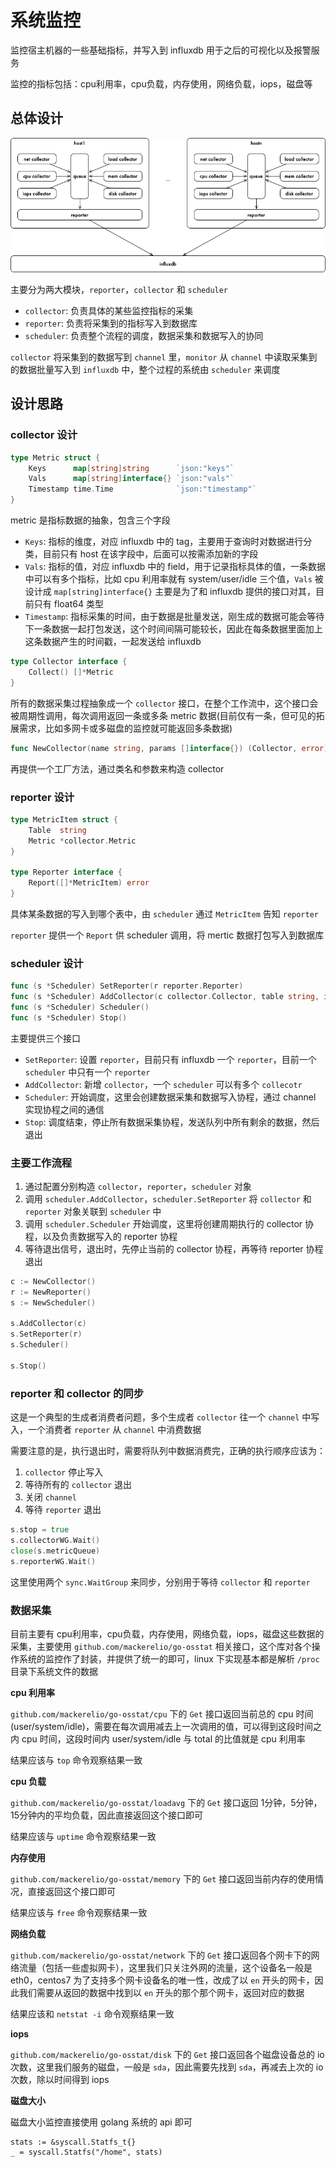 # 系统监控

监控宿主机器的一些基础指标，并写入到 influxdb 用于之后的可视化以及报警服务

监控的指标包括：cpu利用率，cpu负载，内存使用，网络负载，iops，磁盘等

## 总体设计

![总体架构](go-monitor.png)

主要分为两大模块，`reporter`，`collector` 和 `scheduler`

- `collector`: 负责具体的某些监控指标的采集
- `reporter`: 负责将采集到的指标写入到数据库
- `scheduler`: 负责整个流程的调度，数据采集和数据写入的协同

`collector` 将采集到的数据写到 `channel` 里，`monitor` 从 `channel` 中读取采集到的数据批量写入到 `influxdb` 中，整个过程的系统由 `scheduler` 来调度

## 设计思路

### collector 设计

``` go
type Metric struct {
	Keys      map[string]string      `json:"keys"`
	Vals      map[string]interface{} `json:"vals"`
	Timestamp time.Time              `json:"timestamp"`
}
```

metric 是指标数据的抽象，包含三个字段

- `Keys`: 指标的维度，对应 influxdb 中的 tag，主要用于查询时对数据进行分类，目前只有 host 在该字段中，后面可以按需添加新的字段
- `Vals`: 指标的值，对应 influxdb 中的 field，用于记录指标具体的值，一条数据中可以有多个指标，比如 cpu 利用率就有 system/user/idle 三个值，`Vals` 被设计成 `map[string]interface{}` 主要是为了和 influxdb 提供的接口对其，目前只有 float64 类型
- `Timestamp`: 指标采集的时间，由于数据是批量发送，刚生成的数据可能会等待下一条数据一起打包发送，这个时间间隔可能较长，因此在每条数据里面加上这条数据产生的时间戳，一起发送给 influxdb

``` go
type Collector interface {
	Collect() []*Metric
}
```

所有的数据采集过程抽象成一个 `collector` 接口，在整个工作流中，这个接口会被周期性调用，每次调用返回一条或多条 metric 数据(目前仅有一条，但可见的拓展需求，比如多网卡或多磁盘的监控就可能返回多条数据)

``` go
func NewCollector(name string, params []interface{}) (Collector, error)
```

再提供一个工厂方法，通过类名和参数来构造 collector

### reporter 设计

``` go
type MetricItem struct {
	Table  string
	Metric *collector.Metric
}

type Reporter interface {
	Report([]*MetricItem) error
}
```

具体某条数据的写入到哪个表中，由 `scheduler` 通过 `MetricItem` 告知 `reporter`

`reporter` 提供一个 `Report` 供 scheduler 调用，将 mertic 数据打包写入到数据库

### scheduler 设计

``` go
func (s *Scheduler) SetReporter(r reporter.Reporter)
func (s *Scheduler) AddCollector(c collector.Collector, table string, interval time.Duration)
func (s *Scheduler) Scheduler()
func (s *Scheduler) Stop()
```

主要提供三个接口

- `SetReporter`: 设置 `reporter`，目前只有 influxdb 一个 `reporter`，目前一个 `scheduler` 中只有一个 `reporter`
- `AddCollector`: 新增 `collector`，一个 `scheduler` 可以有多个 `collecotr`
- `Scheduler`: 开始调度，这里会创建数据采集和数据写入协程，通过 channel 实现协程之间的通信
- `Stop`: 调度结束，停止所有数据采集协程，发送队列中所有剩余的数据，然后退出

### 主要工作流程

1. 通过配置分别构造 `collector`，`reporter`，`scheduler` 对象
2. 调用 `scheduler.AddCollector`，`scheduler.SetReporter` 将 `collector` 和 `reporter` 对象关联到 `scheduler` 中
3. 调用 `scheduler.Scheduler` 开始调度，这里将创建周期执行的 collector 协程，以及负责数据写入的 reporter 协程
4. 等待退出信号，退出时，先停止当前的 collector 协程，再等待 reporter 协程退出

``` go
c := NewCollector()
r := NewReporter()
s := NewScheduler()

s.AddCollector(c)
s.SetReporter(r)
s.Scheduler()

s.Stop()
```

### reporter 和 collector 的同步

这是一个典型的生成者消费者问题，多个生成者 `collector` 往一个 `channel` 中写入，一个消费者 `reporter` 从 `channel` 中消费数据

需要注意的是，执行退出时，需要将队列中数据消费完，正确的执行顺序应该为：

1. `collector` 停止写入
2. 等待所有的 `collector` 退出
3. 关闭 `channel`
4. 等待 `reporter` 退出

``` go
s.stop = true
s.collectorWG.Wait()
close(s.metricQueue)
s.reporterWG.Wait()
```

这里使用两个 `sync.WaitGroup` 来同步，分别用于等待 `collector` 和 `reporter`

### 数据采集

目前主要有 cpu利用率，cpu负载，内存使用，网络负载，iops，磁盘这些数据的采集，主要使用 `github.com/mackerelio/go-osstat` 相关接口，这个库对各个操作系统的监控作了封装，并提供了统一的即可，linux 下实现基本都是解析 `/proc` 目录下系统文件的数据

**cpu 利用率**

`github.com/mackerelio/go-osstat/cpu` 下的 `Get` 接口返回当前总的 cpu 时间(user/system/idle)，需要在每次调用减去上一次调用的值，可以得到这段时间之内 cpu 时间，这段时间内 user/system/idle 与 total 的比值就是 cpu 利用率

结果应该与 `top` 命令观察结果一致

**cpu 负载**

`github.com/mackerelio/go-osstat/loadavg` 下的 `Get` 接口返回 1分钟，5分钟，15分钟内的平均负载，因此直接返回这个接口即可

结果应该与 `uptime` 命令观察结果一致

**内存使用**

`github.com/mackerelio/go-osstat/memory` 下的 `Get` 接口返回当前内存的使用情况，直接返回这个接口即可

结果应该与 `free` 命令观察结果一致

**网络负载**

`github.com/mackerelio/go-osstat/network` 下的 `Get` 接口返回各个网卡下的网络流量（包括一些虚拟网卡），这里我们只关注外网的流量，这个设备名一般是 eth0，centos7 为了支持多个网卡设备名的唯一性，改成了以 `en` 开头的网卡，因此我们需要从返回的数据中找到以 `en` 开头的那个那个网卡，返回对应的数据

结果应该和 `netstat -i` 命令观察结果一致

**iops**

`github.com/mackerelio/go-osstat/disk` 下的 `Get` 接口返回各个磁盘设备总的 io 次数，这里我们服务的磁盘，一般是 `sda`，因此需要先找到 `sda`，再减去上次的 io 次数，除以时间得到 iops

**磁盘大小**

磁盘大小监控直接使用 golang 系统的 api 即可

``` golang
stats := &syscall.Statfs_t{}
_ = syscall.Statfs("/home", stats)
```
